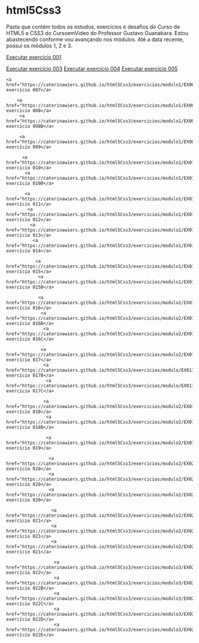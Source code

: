 # html5Css3
 Pasta que contém todos os estudos, exercícios e desafios do Curso de HTML5 e CSS3 do CursoemVideo do Professor Gustavo Guanabara.
 Estou abastecendo conforme vou avançando nos módulos.
 Até a data recente, possui os módulos 1, 2 e 3.

 <a href="https://caterinawiers.github.io/html5Css3/exercicios/modulo1/EX001/index.html">Executar exercício 001</a>
 
   
   <a href="https://caterinawiers.github.io/html5Css3/exercicios/modulo1/EX003/index.html">Executar exercício 003</a>
    <a href="https://caterinawiers.github.io/html5Css3/exercicios/modulo1/EX004/index.html">Executar exercício 004</a>
     <a href="https://caterinawiers.github.io/html5Css3/exercicios/modulo1/EX005/index.html">Executar exercício 005</a>
      
    <a href="https://caterinawiers.github.io/html5Css3/exercicios/modulo1/EX007/index.html">Executar exercício 007</a>
       
        <a href="https://caterinawiers.github.io/html5Css3/exercicios/modulo1/EX008/index.html">Executar exercício 008</a>
         <a href="https://caterinawiers.github.io/html5Css3/exercicios/modulo1/EX008B/index.html">Executar exercício 008B</a>
         
         <a href="https://caterinawiers.github.io/html5Css3/exercicios/modulo1/EX009/index.html">Executar exercício 009</a>
         
          <a href="https://caterinawiers.github.io/html5Css3/exercicios/modulo1/EX010/index.html">Executar exercício 010</a>
           <a href="https://caterinawiers.github.io/html5Css3/exercicios/modulo1/EX010/page002.html">Executar exercício 010B</a>
           
           <a href="https://caterinawiers.github.io/html5Css3/exercicios/modulo1/EX011/index.html">Executar exercício 011</a>
            <a href="https://caterinawiers.github.io/html5Css3/exercicios/modulo1/EX012/index.html">Executar exercício 012</a>
             <a href="https://caterinawiers.github.io/html5Css3/exercicios/modulo1/EX013/index.html">Executar exercício 013</a>
              <a href="https://caterinawiers.github.io/html5Css3/exercicios/modulo1/EX014/index.html">Executar exercício 014</a>
              
               <a href="https://caterinawiers.github.io/html5Css3/exercicios/modulo1/EX015/index.html">Executar exercício 015</a>
                <a href="https://caterinawiers.github.io/html5Css3/exercicios/modulo1/EX015/pagina02.html">Executar exercício 015B</a>
               
                <a href="https://caterinawiers.github.io/html5Css3/exercicios/modulo2/EX016/cores1.html">Executar exercício 016</a>
                 <a href="https://caterinawiers.github.io/html5Css3/exercicios/modulo2/EX016/cores02.html">Executar exercício 016B</a>
                  <a href="https://caterinawiers.github.io/html5Css3/exercicios/modulo2/EX016/cores03.html">Executar exercício 016C</a>
                  
                 <a href="https://caterinawiers.github.io/html5Css3/exercicios/modulo2/EX017/fontes.html">Executar exercício 017</a>
                  <a href="https://caterinawiers.github.io/html5Css3/exercicios/modulo/EX017/fontes02.html">Executar exercício 017B</a>
                   <a href="https://caterinawiers.github.io/html5Css3/exercicios/modulo/EX017/tamanhodefonte.html">Executar exercício 017C</a>
                   
                  <a href="https://caterinawiers.github.io/html5Css3/exercicios/modulo2/EX018/fontes01.html">Executar exercício 018</a>
                   <a href="https://caterinawiers.github.io/html5Css3/exercicios/modulo2/EX018/fontes02.html">Executar exercício 018B</a>
                   
                   <a href="https://caterinawiers.github.io/html5Css3/exercicios/modulo2/EX019/seletor01.html">Executar exercício 019</a>
                   
                    <a href="https://caterinawiers.github.io/html5Css3/exercicios/modulo2/EX020/hover.html">Executar exercício 020</a>
                    <a href="https://caterinawiers.github.io/html5Css3/exercicios/modulo2/EX020/links.html">Executar exercício 020</a>
                    <a href="https://caterinawiers.github.io/html5Css3/exercicios/modulo2/EX020/pesudoclasses.html">Executar exercício 020</a>
                    
                     <a href="https://caterinawiers.github.io/html5Css3/exercicios/modulo2/EX021/boxmodel.html">Executar exercício 021</a>
                     <a href="https://caterinawiers.github.io/html5Css3/exercicios/modulo2/EX021/caixa01.html">Executar exercício 021</a>
                     <a href="https://caterinawiers.github.io/html5Css3/exercicios/modulo2/EX021/caixa02.html">Executar exercício 021</a>
                     
                      <a href="https://caterinawiers.github.io/html5Css3/exercicios/modulo3/EX022/fundo001.html">Executar exercício 022</a>
                      <a href="https://caterinawiers.github.io/html5Css3/exercicios/modulo3/EX022/fundo002.html">Executar exercício 022B</a>
                      <a href="https://caterinawiers.github.io/html5Css3/exercicios/modulo3/EX022/fundo003.html">Executar exercício 022C</a>
                      <a href="https://caterinawiers.github.io/html5Css3/exercicios/modulo3/EX022/fundo004.html">Executar exercício 022D</a>
                      <a href="https://caterinawiers.github.io/html5Css3/exercicios/modulo3/EX022/fundo004.html">Executar exercício 022E</a>